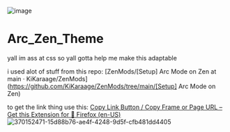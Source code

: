 ![image](https://github.com/user-attachments/assets/a65caffb-6264-4d36-b3fd-b5e3a53f26b1)

# Arc_Zen_Theme

yall im ass at css so yall gotta help me make this adaptable

i used alot of stuff from this repo:
[ZenMods/[Setup] Arc Mode on Zen at main · KiKaraage/ZenMods](https://github.com/KiKaraage/ZenMods/tree/main/[Setup] Arc Mode on Zen)

to get the link thing use this:
[Copy Link Button / Copy Frame or Page URL – Get this Extension for 🦊 Firefox (en-US)](https://addons.mozilla.org/en-US/firefox/addon/copy-frame-or-page-url/)
![370152471-15d88b76-ae4f-4248-9d5f-cfb481dd4405](https://github.com/user-attachments/assets/03a2f464-9641-482f-830f-6bfbc035ca67)
